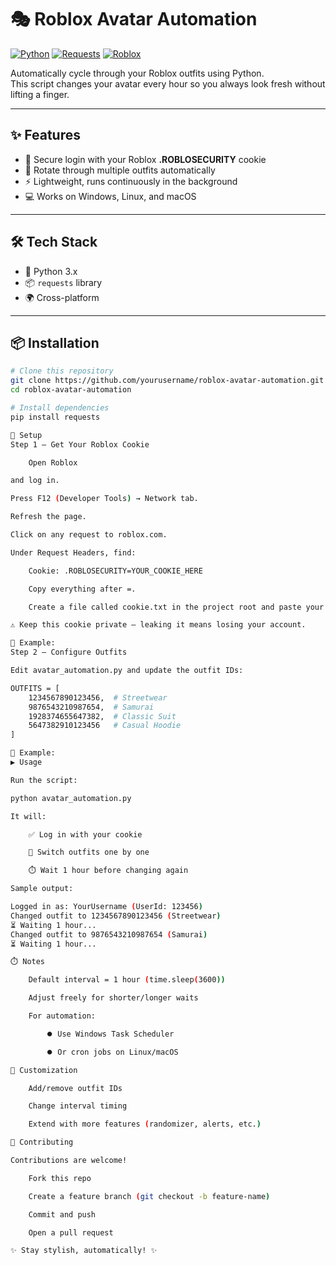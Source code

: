 # 🎭 Roblox Avatar Automation

[![Python](https://img.shields.io/badge/Python-3.13-blue.svg?logo=python)](https://www.python.org/)
[![Requests](https://img.shields.io/badge/Library-requests-green.svg)](https://pypi.org/project/requests/)
[![Roblox](https://img.shields.io/badge/Platform-Roblox-red.svg?logo=roblox)](https://www.roblox.com)

Automatically cycle through your Roblox outfits using Python.  
This script changes your avatar every hour so you always look fresh without lifting a finger.

---

## ✨ Features
- 🔐 Secure login with your Roblox **.ROBLOSECURITY** cookie  
- 👕 Rotate through multiple outfits automatically  
- ⚡ Lightweight, runs continuously in the background  
- 💻 Works on Windows, Linux, and macOS  

---

## 🛠️ Tech Stack
- 🐍 Python 3.x  
- 📦 `requests` library  
- 🌍 Cross-platform  

---

## 📦 Installation

```bash
# Clone this repository
git clone https://github.com/yourusername/roblox-avatar-automation.git
cd roblox-avatar-automation

# Install dependencies
pip install requests

🔑 Setup
Step 1 — Get Your Roblox Cookie

    Open Roblox

and log in.

Press F12 (Developer Tools) → Network tab.

Refresh the page.

Click on any request to roblox.com.

Under Request Headers, find:

    Cookie: .ROBLOSECURITY=YOUR_COOKIE_HERE

    Copy everything after =.

    Create a file called cookie.txt in the project root and paste your cookie.

⚠️ Keep this cookie private — leaking it means losing your account.

📸 Example:
Step 2 — Configure Outfits

Edit avatar_automation.py and update the outfit IDs:

OUTFITS = [
    1234567890123456,  # Streetwear
    9876543210987654,  # Samurai
    1928374655647382,  # Classic Suit
    5647382910123456   # Casual Hoodie
]

📸 Example:
▶️ Usage

Run the script:

python avatar_automation.py

It will:

    ✅ Log in with your cookie

    👕 Switch outfits one by one

    ⏱️ Wait 1 hour before changing again

Sample output:

Logged in as: YourUsername (UserId: 123456)
Changed outfit to 1234567890123456 (Streetwear)
⏳ Waiting 1 hour...
Changed outfit to 9876543210987654 (Samurai)
⏳ Waiting 1 hour...

⏱️ Notes

    Default interval = 1 hour (time.sleep(3600))

    Adjust freely for shorter/longer waits

    For automation:

        ⏺️ Use Windows Task Scheduler

        ⏺️ Or cron jobs on Linux/macOS

🎨 Customization

    Add/remove outfit IDs

    Change interval timing

    Extend with more features (randomizer, alerts, etc.)

🤝 Contributing

Contributions are welcome!

    Fork this repo

    Create a feature branch (git checkout -b feature-name)

    Commit and push

    Open a pull request

✨ Stay stylish, automatically! ✨
